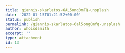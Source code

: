 ```yaml
---
title: giannis-skarlatos-6AL5ong0mFQ-unsplash
date: '2022-01-15T01:21:52+00:00'
status: publish
permalink: /giannis-skarlatos-6al5ong0mfq-unsplash
author: whoisdsmith
excerpt: ''
type: attachment
id: 13
---
```

<!DOCTYPE html PUBLIC "-//W3C//DTD HTML 4.0 Transitional//EN" "http://www.w3.org/TR/REC-html40/loose.dtd">
<?xml encoding="UTF-8">
